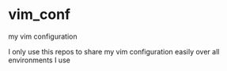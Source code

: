 # vim_conf
my vim configuration

I only use this repos to share my vim configuration easily over all environments I use
